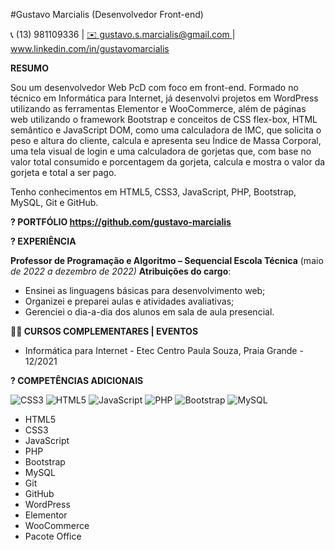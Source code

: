 ﻿#Gustavo Marcialis (Desenvolvedor Front-end) 

📞 (13) 981109336    |   [ ✉️ gustavo.s.marcialis@gmail.com ](mailto:gustavo.s.marcialis@gmail.com)  |    [ www.linkedin.com/in/gustavomarcialis ](http://www.linkedin.com/in/gustavomarcialis)


**RESUMO** 

Sou um desenvolvedor Web PcD com foco em front-end. Formado no técnico em Informática para Internet, já desenvolvi projetos  em  WordPress  utilizando  as  ferramentas Elementor  e  WooCommerce, além  de  páginas  web  utilizando  o framework Bootstrap e conceitos de CSS flex-box, HTML semântico e JavaScript DOM, como uma calculadora de IMC, que solicita o peso e altura do cliente, calcula e apresenta seu Índice de Massa Corporal, uma tela visual de login e uma calculadora de gorjetas que, com base no valor total consumido e porcentagem da gorjeta, calcula e mostra o valor da gorjeta e total a ser pago. 

Tenho conhecimentos em HTML5, CSS3, JavaScript, PHP, Bootstrap, MySQL, Git e GitHub.


**? PORTFÓLIO <https://github.com/gustavo-marcialis>**


**? EXPERIÊNCIA**

**Professor de Programação e Algoritmo – Sequencial Escola Técnica** (maio *de 2022 a dezembro de 2022)* **Atribuições do cargo**: 

- Ensinei as linguagens básicas para desenvolvimento web;
- Organizei e preparei aulas e atividades avaliativas;
- Gerenciei o dia-a-dia dos alunos em sala de aula presencial. 


**👨‍🎓 CURSOS COMPLEMENTARES | EVENTOS**

- Informática para Internet - Etec Centro Paula Souza, Praia Grande - 12/2021

**? COMPETÊNCIAS ADICIONAIS** 

![CSS3](https://img.shields.io/badge/css3-%231572B6.svg?style=for-the-badge&logo=css3&logoColor=white) ![HTML5](https://img.shields.io/badge/html5-%23E34F26.svg?style=for-the-badge&logo=html5&logoColor=white) ![JavaScript](https://img.shields.io/badge/javascript-%23323330.svg?style=for-the-badge&logo=javascript&logoColor=%23F7DF1E) ![PHP](https://img.shields.io/badge/php-%23777BB4.svg?style=for-the-badge&logo=php&logoColor=white) ![Bootstrap](https://img.shields.io/badge/bootstrap-%23563D7C.svg?style=for-the-badge&logo=bootstrap&logoColor=white) ![MySQL](https://img.shields.io/badge/mysql-%2300f.svg?style=for-the-badge&logo=mysql&logoColor=white)


- HTML5
- CSS3
- JavaScript
- PHP
- Bootstrap
- MySQL
- Git
- GitHub
- WordPress
- Elementor
- WooCommerce
- Pacote Office